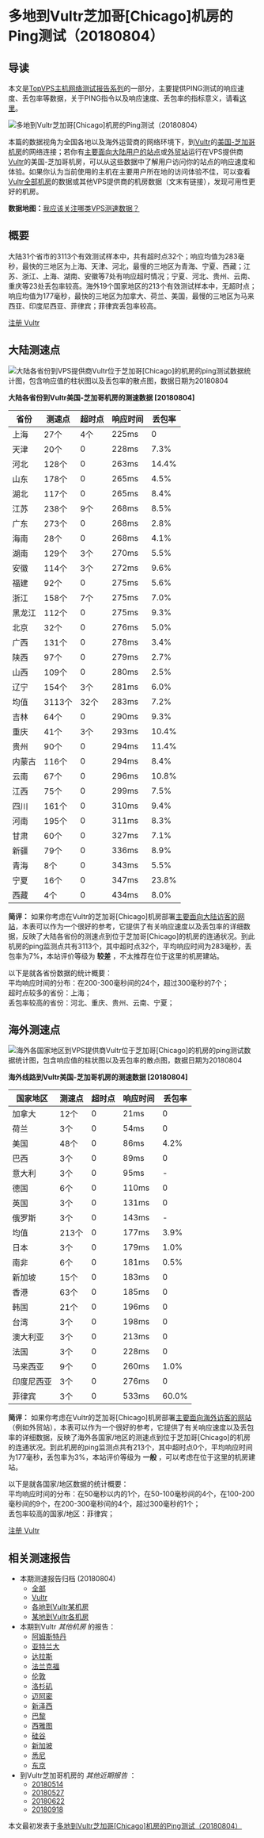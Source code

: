 #  多地到Vultr芝加哥[Chicago]机房的Ping测试（20180804） 

## 导读

本文是[TopVPS主机网络测试报告系列](https://vps123.top/pingtest)的一部分，主要提供PING测试的响应速度、丢包率等数据，关于PING指令以及响应速度、丢包率的指标意义，请看[这里](https://vps123.top/what-is-ping.html)。

![多地到Vultr芝加哥\[Chicago\]机房的Ping测试（20180804）](/images/thumbnails/to_vultr_Chicago.png)

本篇的数据视角为全国各地以及海外运营商的网络环境下，到[Vultr](https://vps123.top/go/vultr)的[美国-芝加哥机房](https://vps123.top/vultr-facilities.html#chicago)的网络连接；若你有[主要面向大陆用户的站点](https://vps123.top/website-for-mainland-users.html)或[外贸站](https://vps123.top/website-for-internation-trade.html)运行在VPS提供商[Vultr](https://vps123.top/go/vultr)的美国-芝加哥机房，可以从这些数据中了解用户访问你的站点的响应速度和体验。如果你认为当前使用的主机在主要用户所在地的访问体验不佳，可以查看[Vultr全部机房](/vultr/isp/china/20180804-vultr-isp-china.md)的数据或其他VPS提供商的机房数据（文末有链接），发现可用性更好的机房。

**数据地图：**[我应该关注哪类VPS测速数据？](https://vps123.top/find-pingtest-data-you-need.html)

## 概要

大陆31个省市的3113个有效测试样本中，共有超时点32个；响应均值为283毫秒，最快的三地区为上海、天津、河北，最慢的三地区为青海、宁夏、西藏；江苏、浙江、上海、湖南、安徽等7处有响应超时情况；宁夏、河北、贵州、云南、重庆等23处丢包率较高。海外19个国家地区的213个有效测试样本中，无超时点；响应均值为177毫秒，最快的三地区为加拿大、荷兰、美国，最慢的三地区为马来西亚、印度尼西亚、菲律宾；菲律宾丢包率较高。

[注册 Vultr](https://vps123.top/go/vultr/_btn1)

## 大陆测速点

![大陆各省份到VPS提供商Vultr位于芝加哥\[Chicago\]的机房的ping测试数据统计图，包含响应值的柱状图以及丢包率的散点图，数据日期为20180804](/images/pingtests/vultr_20180804/plot_idc_vultr_usa-chicago_20180804_mainland.png)

**大陆各省份到Vultr美国-芝加哥机房的测速数据 [20180804]**

省份 | 测速点 | 超时点 | 响应时间 | 丢包率  
---|---|---|---|---  
上海 | 27个 | 4个 | 225ms | 0  
天津 | 20个 | 0 | 228ms | 7.3%  
河北 | 128个 | 0 | 263ms | 14.4%  
山东 | 178个 | 0 | 265ms | 4.5%  
湖北 | 117个 | 0 | 265ms | 8.4%  
江苏 | 238个 | 9个 | 268ms | 8.5%  
广东 | 273个 | 0 | 268ms | 2.8%  
海南 | 28个 | 0 | 268ms | 4.1%  
湖南 | 129个 | 3个 | 270ms | 5.5%  
安徽 | 114个 | 3个 | 272ms | 9.6%  
福建 | 92个 | 0 | 275ms | 5.6%  
浙江 | 158个 | 7个 | 275ms | 7.0%  
黑龙江 | 112个 | 0 | 275ms | 9.3%  
北京 | 32个 | 0 | 276ms | 5.0%  
广西 | 131个 | 0 | 278ms | 3.4%  
陕西 | 97个 | 0 | 279ms | 2.7%  
山西 | 109个 | 0 | 280ms | 2.5%  
辽宁 | 154个 | 3个 | 281ms | 6.0%  
均值 | 3113个 | 32个 | 283ms | 7.2%  
吉林 | 64个 | 0 | 290ms | 9.3%  
重庆 | 41个 | 3个 | 293ms | 10.4%  
贵州 | 90个 | 0 | 294ms | 11.4%  
内蒙古 | 116个 | 0 | 294ms | 8.4%  
云南 | 67个 | 0 | 296ms | 10.8%  
江西 | 75个 | 0 | 299ms | 7.5%  
四川 | 161个 | 0 | 310ms | 9.4%  
河南 | 195个 | 0 | 311ms | 8.3%  
甘肃 | 60个 | 0 | 327ms | 7.1%  
新疆 | 79个 | 0 | 336ms | 8.9%  
青海 | 8个 | 0 | 343ms | 5.5%  
宁夏 | 16个 | 0 | 347ms | 23.8%  
西藏 | 4个 | 0 | 434ms | 8.0%  
  
**简评：** 如果你考虑在Vultr的芝加哥[Chicago]机房部署[主要面向大陆访客的网站](website-for-mainland-users.html)，本表可以作为一个很好的参考，它提供了有关响应速度以及丢包率的详细数据，反映了大陆各省份的测速点到位于芝加哥[Chicago]的机房的连通状况。到此机房的ping监测点共有3113个，其中超时点32个，平均响应时间为283毫秒，丢包率为7%，本站评价等级为 **较差** ，不太推荐在位于这里的机房建站。

以下是就各省份数据的统计概要：  
平均响应时间的分布：在200-300毫秒间的24个，超过300毫秒的7个；  
超时点较多的省份：上海；  
丢包率较高的省份：河北、重庆、贵州、云南、宁夏；

## 海外测速点

![海外各国家地区到VPS提供商Vultr位于芝加哥\[Chicago\]的机房的ping测试数据统计图，包含响应值的柱状图以及丢包率的散点图，数据日期为20180804](/images/pingtests/vultr_20180804/plot_idc_vultr_usa-chicago_20180804_overseas.png)

**海外线路到Vultr美国-芝加哥机房的测速数据 [20180804]**

国家地区 | 测速点 | 超时点 | 响应时间 | 丢包率  
---|---|---|---|---  
加拿大 | 12个 | 0 | 21ms | 0  
荷兰 | 3个 | 0 | 54ms | 0  
美国 | 48个 | 0 | 86ms | 4.2%  
巴西 | 3个 | 0 | 89ms | 0  
意大利 | 3个 | 0 | 95ms | -  
德国 | 6个 | 0 | 110ms | 0  
英国 | 3个 | 0 | 131ms | 0  
俄罗斯 | 3个 | 0 | 143ms | -  
均值 | 213个 | 0 | 177ms | 3.9%  
日本 | 3个 | 0 | 179ms | 1.0%  
南非 | 6个 | 0 | 181ms | 0.5%  
新加坡 | 15个 | 0 | 183ms | 0  
香港 | 63个 | 0 | 185ms | 0  
韩国 | 21个 | 0 | 196ms | 0  
台湾 | 3个 | 0 | 198ms | 0  
澳大利亚 | 3个 | 0 | 213ms | 0  
法国 | 3个 | 0 | 228ms | 0  
马来西亚 | 9个 | 0 | 260ms | 1.0%  
印度尼西亚 | 3个 | 0 | 276ms | 0  
菲律宾 | 3个 | 0 | 533ms | 60.0%  
  
**简评：** 如果你考虑在Vultr的芝加哥[Chicago]机房部署[主要面向海外访客的网站](https://vps123.top/website-for-internation-trade.html)（例如外贸站），本表可以作为一个很好的参考，它提供了有关响应速度以及丢包率的详细数据，反映了海外各国家/地区的测速点到位于芝加哥[Chicago]的机房的连通状况。到此机房的ping监测点共有213个，其中超时点0个，平均响应时间为177毫秒，丢包率为3%，本站评价等级为 **一般** ，可以考虑在位于这里的机房建站。

以下是就各国家/地区数据的统计概要：  
平均响应时间的分布：在50毫秒以内的1个，在50-100毫秒间的4个，在100-200毫秒间的9个，在200-300毫秒间的4个，超过300毫秒的1个；  
丢包率较高的国家/地区：菲律宾；

[注册 Vultr](https://vps123.top/go/vultr/_btn2)

## 相关测速报告

  * 本期测速报告归档 (20180804) 
    * [全部](https://vps123.top/pingtests/20180804 "本期各VPS提供商全部测速报告")
    * [Vultr](https://vps123.top/pingtests/idc-vultr/20180804 "本期Vultr的全部测速报告")
    * [各地到Vultr某机房](https://vps123.top/pingtests/idc-vultr/isp-global/20180804 "以Vultr某机房为关注对象的视角，横向比较大陆各省份、海外各国家地区")
    * [某地到Vultr各机房](https://vps123.top/pingtests/idc-vultr/facility-all/20180804 "以大陆某省份为关注对象的视角，横向比较Vultr各机房")
  * 本期到Vultr _其他机房_ 的报告： 
    * [阿姆斯特丹](/vultr/idc/amsterdam/20180804-vultr-idc-amsterdam.md "多地到Vultr阿姆斯特丹机房的Ping测试 20180804")
    * [亚特兰大](/vultr/idc/atlanta/20180804-vultr-idc-atlanta.md "多地到Vultr亚特兰大机房的Ping测试 20180804")
    * [达拉斯](/vultr/idc/dallas/20180804-vultr-idc-dallas.md "多地到Vultr达拉斯机房的Ping测试 20180804")
    * [法兰克福](/vultr/idc/frankfurt/20180804-vultr-idc-frankfurt.md "多地到Vultr法兰克福机房的Ping测试 20180804")
    * [伦敦](/vultr/idc/london/20180804-vultr-idc-london.md "多地到Vultr伦敦机房的Ping测试 20180804")
    * [洛杉矶](/vultr/idc/losangeles/20180804-vultr-idc-losangeles.md "多地到Vultr洛杉矶机房的Ping测试 20180804")
    * [迈阿密](/vultr/idc/miami/20180804-vultr-idc-miami.md "多地到Vultr迈阿密机房的Ping测试 20180804")
    * [新泽西](/vultr/idc/newjersey/20180804-vultr-idc-newjersey.md "多地到Vultr新泽西机房的Ping测试 20180804")
    * [巴黎](/vultr/idc/paris/20180804-vultr-idc-paris.md "多地到Vultr巴黎机房的Ping测试 20180804")
    * [西雅图](/vultr/idc/seattle/20180804-vultr-idc-seattle.md "多地到Vultr西雅图机房的Ping测试 20180804")
    * [硅谷](/vultr/idc/siliconvalley/20180804-vultr-idc-siliconvalley.md "多地到Vultr硅谷机房的Ping测试 20180804")
    * [新加坡](/vultr/idc/singapore/20180804-vultr-idc-singapore.md "多地到Vultr新加坡机房的Ping测试 20180804")
    * [悉尼](/vultr/idc/sydney/20180804-vultr-idc-sydney.md "多地到Vultr悉尼机房的Ping测试 20180804")
    * [东京](/vultr/idc/tokyo/20180804-vultr-idc-tokyo.md "多地到Vultr东京机房的Ping测试 20180804")
  * 到Vultr芝加哥机房的 _其他近期报告_ ： 
    * [20180514](/vultr/idc/chicago/20180514-vultr-idc-chicago.md "多地到Vultr芝加哥机房的Ping测试 20180514")
    * [20180527](/vultr/idc/chicago/20180527-vultr-idc-chicago.md "多地到Vultr芝加哥机房的Ping测试 20180527")
    * [20180622](/vultr/idc/chicago/20180622-vultr-idc-chicago.md "多地到Vultr芝加哥机房的Ping测试 20180622")
    * [20180918](/vultr/idc/chicago/20180918-vultr-idc-chicago.md "多地到Vultr芝加哥机房的Ping测试 20180918")



本文最初发表于[多地到Vultr芝加哥[Chicago]机房的Ping测试（20180804）](https://vps123.top/pingtest/20180804-vultr-idc-chicago.html)
